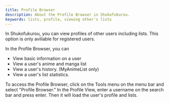 ```yaml
---
title: Profile Browser
description: About the Profile Browser in Shukofukurou.
keywords: lists, profile, viewing other's lists
---
```


In Shukofukurou, you can view profiles of other users including lists. This option is only aviliable for registered users.

In the Profile Browser, you can
* View basic information on a user
* View a user's anime and manga list
* View a user's history. (MyAnimeList only)
* View a user's list statistics.

To access the Profile Browser, click on the Tools menu on the menu bar and select "Profile Browser." In the Profile View, enter a username on the search bar and press enter. Then it will load the user's profile and lists.
